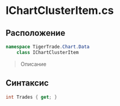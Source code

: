 
# IChartClusterItem.cs
## Расположение
```csharp
namespace TigerTrade.Chart.Data  
    class IChartClusterItem
```

> Описание

## Синтаксис
```csharp
int Trades { get; }
```
